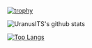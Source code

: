 [![trophy](https://github-profile-trophy.vercel.app/?username=UranusITS&theme=onedark&column=4)](https://github.com/ryo-ma/github-profile-trophy)

![UranusITS's github stats](https://github-readme-stats.vercel.app/api?username=UranusITS&theme=onedark)

[![Top Langs](https://github-readme-stats.vercel.app/api/top-langs/?username=UranusITS&hide=javascript,php,vue,css,typescript&theme=onedark)](https://github.com/anuraghazra/github-readme-stats)
